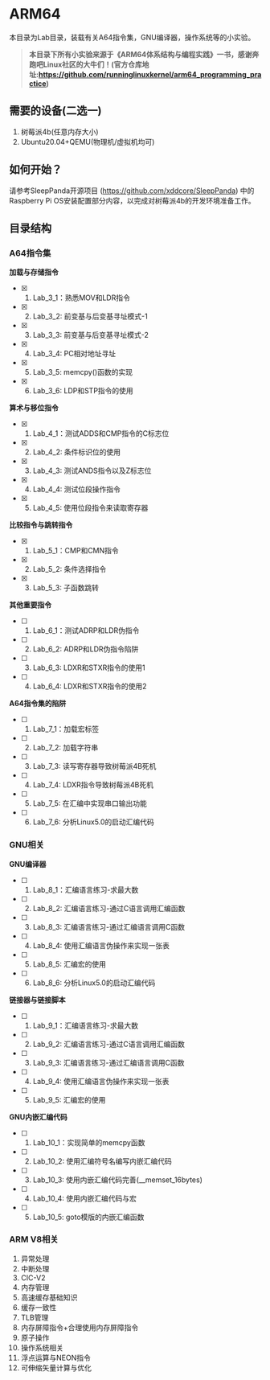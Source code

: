 <!--
 * @Author: Chengsen Dong 1034029664@qq.com
 * @Date: 2023-05-18 18:28:13
 * @LastEditors: Chengsen Dong 1034029664@qq.com
 * @LastEditTime: 2023-05-21 17:59:00
 * @FilePath: /xddcore/OpenOS/src/arm64/README.md
 * @Description: 
 * Copyright (c) 2023 by ${git_name_email}(www.github.com/xddcore), All Rights Reserved. 
-->
# ARM64

本目录为Lab目录，装载有关A64指令集，GNU编译器，操作系统等的小实验。

>**本目录下所有小实验来源于《ARM64体系结构与编程实践》一书，感谢奔跑吧Linux社区的大牛们！(官方仓库地址:https://github.com/runninglinuxkernel/arm64_programming_practice)**

## 需要的设备(二选一)

1. 树莓派4b(任意内存大小)
2. Ubuntu20.04+QEMU(物理机/虚拟机均可)

## 如何开始？

请参考SleepPanda开源项目 (https://github.com/xddcore/SleepPanda) 中的Raspberry Pi OS安装配置部分内容，以完成对树莓派4b的开发环境准备工作。


## 目录结构

### A64指令集

**加载与存储指令**

- [x] 1. Lab_3_1：熟悉MOV和LDR指令
- [x] 2. Lab_3_2: 前变基与后变基寻址模式-1
- [x] 3. Lab_3_3: 前变基与后变基寻址模式-2
- [x] 4. Lab_3_4: PC相对地址寻址
- [x] 5. Lab_3_5: memcpy()函数的实现
- [x] 6. Lab_3_6: LDP和STP指令的使用

**算术与移位指令**

- [x] 1. Lab_4_1：测试ADDS和CMP指令的C标志位
- [x] 2. Lab_4_2: 条件标识位的使用
- [x] 3. Lab_4_3: 测试ANDS指令以及Z标志位
- [x] 4. Lab_4_4: 测试位段操作指令
- [x] 5. Lab_4_5: 使用位段指令来读取寄存器

**比较指令与跳转指令**

- [x] 1. Lab_5_1：CMP和CMN指令
- [x] 2. Lab_5_2: 条件选择指令
- [x] 3. Lab_5_3: 子函数跳转

**其他重要指令**

- [ ] 1. Lab_6_1：测试ADRP和LDR伪指令
- [ ] 2. Lab_6_2: ADRP和LDR伪指令陷阱
- [ ] 3. Lab_6_3: LDXR和STXR指令的使用1
- [ ] 4. Lab_6_4: LDXR和STXR指令的使用2

**A64指令集的陷阱**

- [ ] 1. Lab_7_1：加载宏标签
- [ ] 2. Lab_7_2: 加载字符串
- [ ] 3. Lab_7_3: 读写寄存器导致树莓派4B死机
- [ ] 4. Lab_7_4: LDXR指令导致树莓派4B死机
- [ ] 5. Lab_7_5: 在汇编中实现串口输出功能
- [ ] 6. Lab_7_6: 分析Linux5.0的启动汇编代码

### GNU相关

**GNU编译器**

- [ ] 1. Lab_8_1：汇编语言练习-求最大数
- [ ] 2. Lab_8_2: 汇编语言练习-通过C语言调用汇编函数
- [ ] 3. Lab_8_3: 汇编语言练习-通过汇编语言调用C函数
- [ ] 4. Lab_8_4: 使用汇编语言伪操作来实现一张表
- [ ] 5. Lab_8_5: 汇编宏的使用
- [ ] 6. Lab_8_6: 分析Linux5.0的启动汇编代码

**链接器与链接脚本**

- [ ] 1. Lab_9_1：汇编语言练习-求最大数
- [ ] 2. Lab_9_2: 汇编语言练习-通过C语言调用汇编函数
- [ ] 3. Lab_9_3: 汇编语言练习-通过汇编语言调用C函数
- [ ] 4. Lab_9_4: 使用汇编语言伪操作来实现一张表
- [ ] 5. Lab_9_5: 汇编宏的使用

**GNU内嵌汇编代码**

- [ ] 1. Lab_10_1：实现简单的memcpy函数
- [ ] 2. Lab_10_2: 使用汇编符号名编写内嵌汇编代码
- [ ] 3. Lab_10_3: 使用内嵌汇编代码完善(__memset_16bytes)
- [ ] 4. Lab_10_4: 使用内嵌汇编代码与宏
- [ ] 5. Lab_10_5: goto模版的内嵌汇编函数

### ARM V8相关

1. 异常处理
2. 中断处理
3. CIC-V2
4. 内存管理
5. 高速缓存基础知识
6. 缓存一致性
7. TLB管理
8. 内存屏障指令+合理使用内存屏障指令
9. 原子操作
10. 操作系统相关
11. 浮点运算与NEON指令
12. 可伸缩矢量计算与优化

